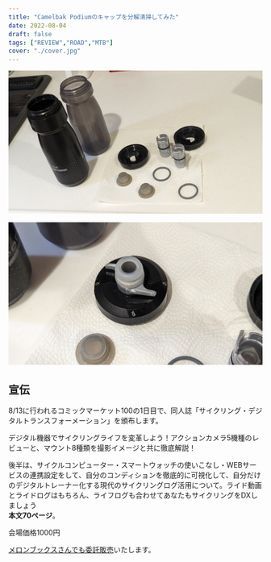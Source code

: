 ```yaml
---
title: "Camelbak Podiumのキャップを分解清掃してみた"
date: 2022-08-04
draft: false
tags: ["REVIEW","ROAD","MTB"]
cover: "./cover.jpg"
---
```


![分解した状態](./parts.jpg)

![帽子型のキャップは簡単に外れる](./start.jpg)


## 宣伝

8/13に行われるコミックマーケット100の1日目で、同人誌「サイクリング・デジタルトランスフォーメーション」を頒布します。

<LinkBox url="https://www.gensobunya.net/c100/" />

デジタル機器でサイクリングライフを変革しよう！アクションカメラ5機種のレビューと、マウント8種類を撮影イメージと共に徹底解説！

後半は、サイクルコンピューター・スマートウォッチの使いこなし・WEBサービスの連携設定をして、自分のコンディションを徹底的に可視化して、自分だけのデジタルトレーナー化する現代のサイクリングログ活用について。ライド動画とライドログはもちろん、ライフログも合わせてあなたもサイクリングをDXしましょう\
**本文70ページ**。

会場価格1000円

[メロンブックスさんでも委託販売](https://www.melonbooks.co.jp/detail/detail.php?product_id=1579831)いたします。
